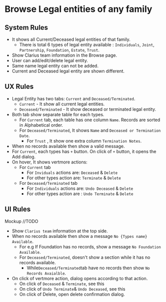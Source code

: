 # Browse Legal entities of any family

## System Rules

- It shows all Current/Deceased legal entities of that family.
  - There is total 6 types of legal entity available : `Individuals`, `Joint`, `Partnership`, `Foundation`, `Estate`, `Trust`.
- Show Clarius team information in the Browse page.
- User can add/edit/delete legal entity.
- Same name legal entity can not be added.
- Current and Deceased legal entity are shown different.



## UX Rules

- Legal Entity has two tabs: `Current` and `Deceased/Terminated`.
  - `Current` - It show all current legal entities.
  - `Deceased/Terminated` - It show deceased or terminated legal entity.
- Both tab show separate table for each types. 
  - For `Current` tab, each table has one column `Name`. Records are sorted in Alphabetical order.
  - For `Deceased/Terminated`, It shows `Name` and `Deceased or Termination Date`.
    - For `Trust` , It show one extra column `Termination Notes`.
- When no records available then show a valid message.
- For `Current`, each types has `+` button. On click of `+` button, it opens the Add dialog. 
- On hover, It shows vertmore actions:
  - For `Current` tab 
    - For `Inviduals` actions are: `Deceased` & `Delete`
    - For other types action are: `Terminate` & `Delete`
  - For `Deceased/Terminated`  tab
    - For `Individuals`  actions are: `Undo Deceased` & `Delete`
    - For other types action are : `Undo Terminate` & `Delete`



## UI Rules

Mockup //TODO

- Show `Clarius team` information at the top side.
- When no records available then show a message `No {Types name} Available`.
  - For e.g If Foundation has no records, show a message `No Foundation Available`.
  - For `Deceased/Terminated`, doesn't show a section while it has no records available.
    - While`Deceased/Terminated`tab have no records then show `No Records Avaialble`.
- On click of vertmore action, dialog opens according to that action.
  - On click of `Deceased` & `Terminate`, see this
  - On click of `Undo Terminate`& `Undo Deceased`, see this
  - On click of Delete, open delete confirmation dialog.

